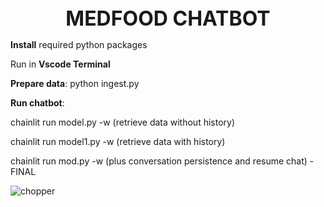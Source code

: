 <div align="center">
  <strong><span style="font-size:32px;">MEDFOOD CHATBOT</span></strong>
</div>


**Install** required python packages

Run in **Vscode Terminal**

**Prepare data**: python ingest.py

**Run chatbot**:

chainlit run model.py -w (retrieve data without history)

chainlit run model1.py -w (retrieve data with history)

chainlit run mod.py -w (plus conversation persistence and resume chat) - FINAL

![chopper](https://github.com/user-attachments/assets/7c81cb3e-b39c-4451-b26e-98beccdf790a)
